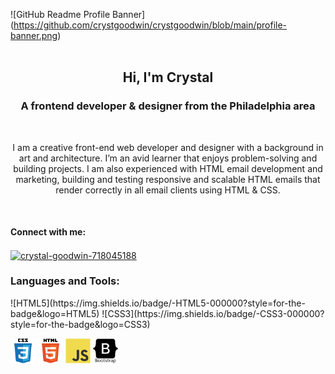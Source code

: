 ![GitHub Readme Profile Banner] (https://github.com/crystgoodwin/crystgoodwin/blob/main/profile-banner.png)
<br>
<br>

<h2 align=center>Hi, I'm Crystal</h2>
<h3 align=center>A frontend developer & designer from the Philadelphia area</h3>
<br>
<p align="center">I am a creative front-end web developer and designer with a background in art and architecture. I’m an avid learner that enjoys problem-solving and building projects. I am also experienced with HTML email development and marketing, building and testing responsive and scalable HTML emails that render correctly in all email clients using HTML & CSS.</p>
<br>

<h4 align="left">Connect with me:</h4>
<p align="left">
<a href="https://linkedin.com/in/crystal-goodwin-718045188" target="blank"><img align="center" src="https://raw.githubusercontent.com/rahuldkjain/github-profile-readme-generator/master/src/images/icons/Social/linked-in-alt.svg" alt="crystal-goodwin-718045188" height="30" width="40" /></a>
</p>

<h3 align="left">Languages and Tools:</h3>
![HTML5](https://img.shields.io/badge/-HTML5-000000?style=for-the-badge&logo=HTML5)
![CSS3](https://img.shields.io/badge/-CSS3-000000?style=for-the-badge&logo=CSS3)

<br>
<p align="left"> <img src="https://raw.githubusercontent.com/devicons/devicon/master/icons/css3/css3-original-wordmark.svg" alt="css3" width="40" height="40"/> <img src="https://raw.githubusercontent.com/devicons/devicon/master/icons/html5/html5-original-wordmark.svg" alt="html5" width="40" height="40"/> <img src="https://raw.githubusercontent.com/devicons/devicon/master/icons/javascript/javascript-original.svg" alt="javascript" width="40" height="40"/> <a href="https://getbootstrap.com" target="_blank" rel="noreferrer"> <img src="https://raw.githubusercontent.com/devicons/devicon/master/icons/bootstrap/bootstrap-plain-wordmark.svg" alt="bootstrap" width="40" height="40"/> </a> </p>
